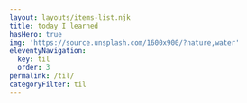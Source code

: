 ```yaml
---
layout: layouts/items-list.njk
title: today I learned
hasHero: true
img: 'https://source.unsplash.com/1600x900/?nature,water'
eleventyNavigation:
  key: til
  order: 3
permalink: /til/
categoryFilter: til
---
```

